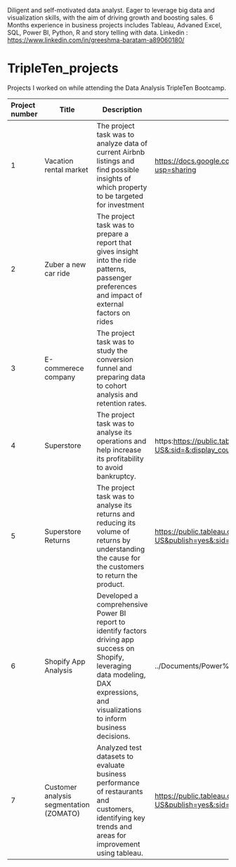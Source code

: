 Diligent and self-motivated data analyst. Eager to leverage big data and visualization skills, with the aim of driving growth and boosting sales. 6 Months experience in business projects includes Tableau, Advaned Excel, SQL, Power BI, Python, R and story telling with data. 
Linkedin : https://www.linkedin.com/in/greeshma-baratam-a89060180/
</p>

# TripleTen_projects
Projects I worked on while attending the Data Analysis TripleTen Bootcamp.


| Project number |     Title    | Description | Link |
| :------ | -----------         |-----------  | -----
| 1       | Vacation rental market| The project task was to analyze data of current Airbnb listings and find possible insights of which property to be targeted for investment | https://docs.google.com/spreadsheets/d/1hyN8dtPCEM1TJVQ9vne_Glnm21PHxfOmHZxwuuoE57U/edit?usp=sharing |
| 2       | Zuber a new car ride | The project task was to prepare a report that gives insight into the ride patterns, passenger preferences and impact of external factors on rides |
| 3       | E-commerece company  | The project task was to study the conversion funnel and preparing data to cohort analysis and retention rates. |
| 4       | Superstore           | The project task was to analyse its operations and  help increase its profitability to avoid bankruptcy. | https:https://public.tableau.com/views/GreeshmaProject06/Whichproducttostopselling?:language=en-US&:sid=&:display_count=n&:origin=viz_share_link|
| 5       | Superstore Returns   | The project task was to analyse its returns and reducing its volume of returns by understanding the cause for the customers to return the product. | https://public.tableau.com/views/Analysisonreturns/Analysisonreturns?:language=en-US&publish=yes&:sid=&:display_count=n&:origin=viz_share_link|
| 6       | Shopify App Analysis |  Developed a comprehensive Power BI report to identify factors driving app success on Shopify, leveraging data modeling, DAX expressions, and visualizations to inform business decisions. | ../Documents/Power%20bi%20project.pbix|
| 7       | Customer analysis segmentation (ZOMATO)| Analyzed test datasets to evaluate business performance of restaurants and customers, identifying key trends and areas for improvement using tableau. | https://public.tableau.com/views/Book1_17209779790710/Countoforders?:language=en-US&publish=yes&:sid=&:redirect=auth&:display_count=n&:origin=viz_share_link|


